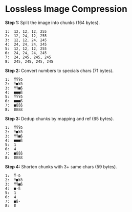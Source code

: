 # Lossless Image Compression

**Step 1:** Split the image into chunks (164 bytes).

```
1:  12, 12, 12, 255
2:  12, 24, 12, 255
3:  12, 12, 24, 245
4:  24, 24, 24, 245
5:  12, 12, 12, 255
6:  24, 24, 24, 245
7:  24, 245, 245, 245
8:  245, 245, 245, 245
```

**Step 2:** Convert numbers to specials chars (71 bytes).

```
1:  ŸŸŸδ
2:  Ÿ■Ÿδ
3:  ŸŸ■ß
4:  ■■■ß
5:  ŸŸŸδ
6:  ■■■ß
7:  ■ßßß
8:  ßßßß
```

**Step 3:** Dedup chunks by mapping and ref (65 bytes).

```
1:  ŸŸŸδ
2:  Ÿ■Ÿδ
3:  ŸŸ■ß
4:  ■■■ß
5:  1
6:  4
7:  ■ßßß
8:  ßßßß
```

**Step 4:** Shorten chunks with 3+ same chars (59 bytes).

```
1:  Ÿ-δ
2:  Ÿ■Ÿδ
3:  ŸŸ■ß
4:  ■-ß
5:  1
6:  4
7:  ■ß-
8:  ß
```